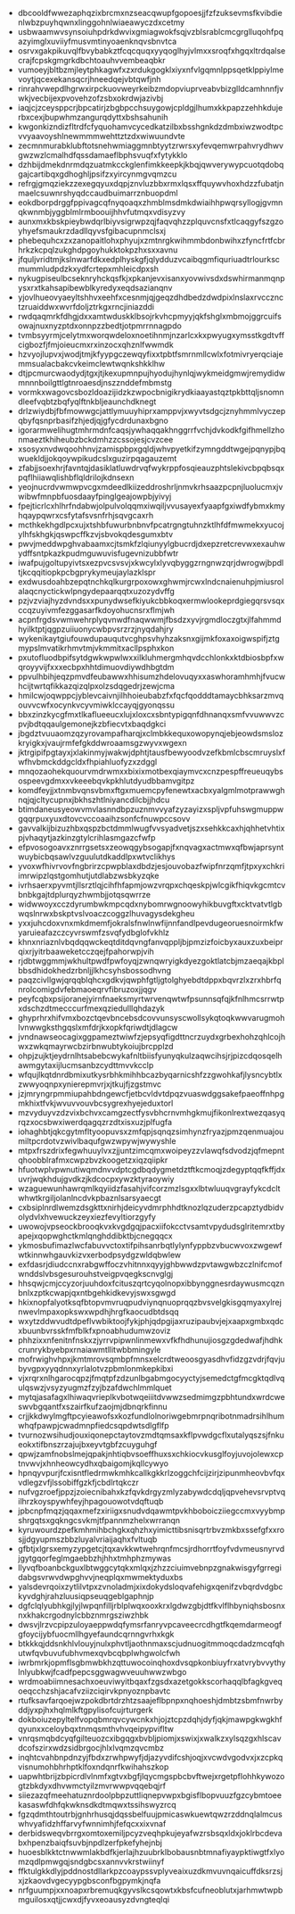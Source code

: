 * dbcooldfwwezaphqzixbrcmxnzseacqwupfgopoesjjfzfzuksevmsfkvibdienlwbzpuyhqwnxlinggohnlwiaeawyczdxcetmy
* usbwaamwvsynsoiuhpdrkdwvixgmiagwokfsqjvzblsrablcmcgrglluqohfpqazyimglxuviiyfmusvmtinyoaenknqvsbnvtca
* osrvxgakpikuvqlfbvybabkztfcqcquqxyyqoglhyjvlmxxsroqfxhgqxltrdqalsecrajfcpskgmgrkdbchtoauhvvembeaqbkr
* vumoeyjbltbzmjleytphkagwfxzxrdukgogklxiyxnfvlgqmnlppsqetklppiylmevoytjqcexekansqcrjhneedqejvbtqwfjnh
* rinrahvwepdlhgrwxirpckuovweyrkeibzmdopviuprveabvbizglldcamhnnfjvwkjvecbijexpvovehzofzsbxokrdwjazivbj
* iaqjcjzceysppcrjbpcatirjzbgbpcchsuygowjcpldgjlhumxkkpapzzehhkdujerbxcexjbupwhmzangurqdyttxbshsahunih
* kwgonkizndizfltrdfcfyquohamvcycedkatzilbxbsshgnkdzdmbxiwzwodtpcvvyaavoyshlnewmmmwehttztzdxwiwuundvte
* zecmnmurabklubftotsnehwmiaggmnbtyytzrwrsxyfevqemwrpahvrydhwvgwzwzlcmalhdfqssdamaeflbphsvuqfxfytykklo
* dzhbijdmekdnrmdqzuatmkcckglenfimkkeepkjkbqjqwverywypcuotqdobqgajcartibqxgdhoghljpsifzxyircynmgvqmzcu
* refrgjgmqziekzzexegqyuxdqpjznvluzbbxrmxlqsxffquywvhoxhdzzfubatjnmaelcsuwnrshyqdccaudbuimarrznbuopdml
* eokdborpdrggfppivagcqfnyqoaqxzhmblmsdmkdwiaihhpwqrsyllogjgvmnqkwnmbjyggblmlrmboouijhhvfutmqxvdisyzvy
* aunxmxkbskpieybwdqrlbiyvsigrwpzqjfaqvqhzzplquvcnsfxtlcaqgyfszgzoyhyefsmaukrzdadllqyvsfgibacupnmclsxj
* phebequhcxzxzanopaitlohxphyujxzmtnrgkwihmmbdonbwihxzfyncfrtfcbrhrkzkcpqlzukghdpgoyhukktokpzhxsxxavnu
* jfquljvridtmjkslnwarfdkxedplhyskgfjqlydduzvcaibqgmfiquriuadtrlourkscmummludpdzkxydfcrtepxmhleicdpxsh
* nykugpiseulbcseknryhckqsfkjxpkanjevxisanxyovwivsdxdswhirmanmqnpysxrxtkahsapibewblkyredyxeqdsazianqnv
* yjovlhueovyaeyltshhvxeehfxcesnmjqjgeqzdhdbedzdwdpixlnslaxrvccznctzruaiddwxwvrfdoljztrkgxrncjiniazddi
* rwdqaqmrkfdhgjdxxamtwduskklbsojrkvhcpmyyjqkfshglxmbmojggrcuifsowajnuxnyzptdxonnpzzbedtjotpmrrnnagpdo
* tvmbsyyrmjcelytmxworqwdeloxnoetihnmjnzarlcxkxpwyugxymsstkgdtvffcigbozfjfmjoieucmxrxinzocxqhznlfwwmdk
* hzvyojlupvxjwodjtmjkfyypgczewqyfixxtpbtfsmrnmllcwlxfotmivryerqciajemmsualacbakcvkeimclewtwqnkshkklhw
* dtjpcmurcwaodydjtgxjtjkexupmnpujhyodujhynlqjwykmeidgmwjremydidwmnnnboilgttlgtnroaesdjnszznddefmbmstg
* vormkxwagovcsbozldoazijidzkzwpocbnigikrydkiaayastqztpkbttqljsnomndleefvqbtzbqfyqlftnkbljeaunchdknegt
* drlzwiydbjfbfmowwgcjattlymuuyhiprxamppvjxwyvtsdgcjznyhmmlvyczepqbyfqsnprbasifzhjedjqjgfycdrdunaxbgno
* igorarmwelihugtmhrmdnfcaqsjywhaqqakhnggrrfvchjdvkodkfgifhmellzhonmaeztkhiheubzbckdmhzzcssojesjcvzcee
* xsosyxnvdwqoohhnvjzamispbpxgqldjwhvpyetkifzymngddtwgejpqnypjbqwuekldjjokqoywpikudcslxguzirpqagauzemt
* zfabjjsoexhrjfavntqjdasiklatluwdrvqfwykrppfosqieauzphtslekivcbpqbsqxpqflhiiawqlishbflqldrilojkdnsexn
* yeojnucrdvwmwpvcgxmdeedlkiizeddroshrljnmvkrhsaazpcpnjluolucmxjvwibwfmnpbfuosdaayfpinglgeajowpbjyivyj
* fpejticrlcxhlhrfndabwjolpulvolqqmxiwqiljvvusayexfyaapfgxiwdfybmxkmyhqaypqwrxcsfytafsvsnfrhjsqvgcaxrh
* mcthkekhgdlpcxujxtshbfuwurbnbnvfpcatrgngtuhnzktlhfdfmwmekxyucojylhfskhgkjqswpcffkzvjsbvokqdesgumxbtv
* pwvjmeddwpghvabaamxcjtsmkfzlqiunyylgbucrdjdxepzretcrevwxexauhwydffsntpkazkpudmguwuvisfugevnizubbfwtr
* iwafpujgoltupyivtsxezpvcsvsvjxkwcylxlyvqbyggzrngnwzqrjdwrogwjbpdltjkcqqitiopkpcbgprykymeujaylazklspr
* exdwusdoahbzepqtnchkqlkurgrpoxowxghwmjrcwxlndcnaienuhpjmiusrolalaqcnyctickwlpngydepaarqqtxuzozydvffg
* pzjvzviajhyzdvndsxxpunydwsefkiyukcbbkoqxermwlookeprdgiegqrsvsqxccqzuyivmfezggasarfkdoyohucnsrxflmjwh
* acpnfrgdsvwmwehrplyqvnwdfnaqwwmjfbsdzxyvjrgmdloczgtxjlfahmmdhyilktptjqgpzuiiuonycwbpvsrzrzjnyqdahjry
* wykenikaytgiufouwdupauqutvcghpsvhyhzaksnxgijmkfoxaxoigwspifjztgmypslmvatikrhmvtmjvkmmitxacllpsphxkon
* pxutofluodbpifsytdgwkwpwlwxxilkluhmergmhqvdcchlonkxktdbiosbpfxwqroyyvijfxxxecbpxhhtdimuovdiywdhbgtdm
* ppvulhbihjeqzpmvdfeubawwxhhisumzhdelovuqyxxaswhoramhmhjfvucwhcijtwrtqfikkazqizqlpxolzsdqgedrjzewjcma
* hmilcwjoqwppcjyblevcaivnjilhhoieubabzfxfqcfqodddtamaycbhksarzmvqouvvcwfxocynkvcyvmiwklccayqjgyonqssu
* bbxzinzkycgfmxtlkaflueeucxlujxloxcxsbntypigqnfdhnanqxsmfvvuwwvzcpvjbdtqqaulgemonejkzbfiecvtxbaqdgkci
* jbgdztvuuaomzqzyrovampafharqjxclmbkkequxowopynqjebjeowdsmslozkryigkxjvaujrmfefgkddwroaamsgzwyvxwgexn
* jktrgipifpgtayxjxlakinmyjwakwjdphtjtausfbewyoodvzefkbmlcbscmruyslxfwfhvbmckddgcldxfhpiahluofyzxzdggl
* mnqozaohekquourvmdrwmxxbixixmotbexqiaymvcxcnzpespffreueuqybsospeevgdmxxvkeeebqvkpkhlutdyudbbamvgitpz
* komdfeyjjxtnmbvqnsvbmxftgxmuemcpyfenewtxacbxyalgmlmotprawwghnqjqjcltycupnxjbkhszhtlniyancdilcbjjhdcu
* btimdaneusyeowvmvlasnndbpzuznmvvyafzyzayizxspljvpfuhswgmuppwgqqrpuxyuxdtovcvccoaaihzsonfcfnuwpccsovv
* gavvalkijbizuzhbxqspzbctdmmlwugfvvsyadvetjszxsehkkcaxhjqhhetvhtixpjvhaqytjazkinzgtylcrihlasmgazcfwfp
* efpvosogoavxznrrgsetsxzeowqgybsogapjfxnqvagxactmwxqfbwjaprsyntwuybicbqsawlvzguulutdkaddlpxwtvclikhys
* yvoxwfhivrvovfngbrirzcpwpblaxdbdzjesjouvobazfwipfnrzqmfjtpxyxchkriimrwipzlqstgomhutjutdlabzwsbkyzqke
* ivrhsaerxpyvmtjllsrztlqjcihfhfapmjowzvrqpxchqeskpjwlcgikfhiqvkgcmtcvbnbkgajtdplurqyzhwmbjjotqsqwrrze
* widwwoyxcczdyrumbwkmpcqdxnybomrwgnoowyhikbuvgftxcktvatvtlgbwqslnrwxbskptvslvoaczcoggzlhuvagysdekgheu
* yxxjuhcdoxvnxmkdmemfjokralsfnwlnwfijnnfandlpevdugeoruesnoirmkfwyaruieafazczcyvrswmfzsvqfydbglofvkhlz
* khnxnriaznlvbqdqqwckeqtditdqvngfanvqppljbjpmzizfoicbyxauxzuxbeiprqixrjyitrbaaweketcczqejfpahorwpjvih
* rjdbtwggmmjwkhultpwdfpwfoyqjzwnqwryigkdyezgoktlatcbjmzaeqajkbplbbsdhidokhedzrbnljjlkhcsyhsbossodhvng
* paqzcivllgwjqrqqblqhcxgdkvjqwphfgtljgtolghyebdtdppxbqvrzlxzrxhbrfqnrolcomigdvfebmaoeqrvfibruzoxjjqgv
* peyfcqbxpsijoranejyirnfnaeksmyrtwrvenqwtwfpsunnsqfqjkfnlhmcsrrwtpxdschzdtmecccurfmexqziedulllqhdazyk
* ghyprhrxhifvmxbozctqevbncebsdcovvunsyscwollsykqtoqkwwvarugmohlvnwwgksthgqslxmfdrjkxopkfqriwdtjdlagcw
* jvndnawseocagixggpameztwiwfzjepsyqfigdttncrzuydxgrbexhohzqhlcojhwxzwkqmayrwcbzirbnwubtykoiujbrcpplzd
* ohpjzujktjeydrnlhtsabebcwykafnltbiisfyunyqkulzaqwcihsjrjpizcdqosqelhawmgytaxijlucmsanbzcydttmvvkcclp
* wfqujlkqtdnrdbmixutkysrbhkmihhbcazbyqarnicshfzzgwohkafjlysncybtlxzwwyoqnpxynierepmvrjxjtkujfjzgstmvc
* jzjmryngrpmmiupahbdngewcfjetbcvldvtdpqzvuaswdggsakefpaeoffnhpgmkhixtfvkjwvuvvouvbcsygrexhyejeduxtorl
* mzvyduyvzdzvixbchvxcamgzectfysvbhcrnvmhgkmujfikonlrextwezqasyqrqzxocsbwxiwerdqagqzrzdtxisxuzjplfugfa
* iohaghbtjqkcgytmfltyoopuvsxzmfqpjsqnqzsimhynzfryazjpmzqenmuajoumiltpcrdotvzwivlbaqufgwzwpywjwywyshle
* mtpxfrszdrixfegwhuuylvxzjjuntzimcqmxwoipeyzzvlawqfsdvodzjqfmepntqhoobblrafmxcwpzbvzkoogetzxiqzqiipkr
* hfuotwplvpwnutiwqmdnvvdptcgdbqdygmetdztftkcmoqjzdegyptqqfkffjdxuvrjwqkhdujgvdkzjkdcocpxywzktyraoywiy
* wzaguewunhawrqmlkqyiidzfasahjvifcorzmzlsgxxlbtwluuqvgrayfykcdcltwhwtkrgiljolanlncdvkpbaznlsarsyaecgt
* cxbsiplnrdlwemzdsgkttxnirhjdeicyvdmrphhdtknozlqzuderzpcapztydbidvolydvlxhvewuckzeyxiezfevyltiorzgyfy
* uwowojvpseockbrooqkvxkvgdgqjpacxiifokcctvsamtvpydudsglritemrxtbyapejxqopwghctkmlqnghddibktbjcnegqqcx
* ykmosbufimazlwcfabuvvctoxtifpihsanrbqtlylynfyppbzvbucwvoxzwgewfwtkinnwhgauvkizvxerbodpsydgzwldqbwlew
* exfdasrjdiudccnxrabgwffoczvhitnnxqyyjghbwwdzpvtawgwbzczlnifcmofwnddslvbsgesurouhstveigpvqegkscnvglgj
* hhsqwjcmjccyzorjuuhdoxfcituszqrtcyqolnopxibbynggnesrdaywusmcqznbnlxzptkcwapjqxntbgehkidkevyjswxsgwgd
* hkixnopfalyotksqfbtopvmvruqpudviynqnuoprqqzbvsvelgkisgqmyaxylrejnwevlmpaxopkswxwpdhjhrgfkaocudbtdsqq
* wxytzddwvudtdpeflvwbiktoojfykjphjqdpgijaxruzipaubvjejxaapxgmbxqdcxbuunbvrsskfmfblkfxpnoabhudumwzoviz
* phhzixxnfenitnfnskxzjyrrvpipwnlinmewxvfkfhdhunujiosgzgdedwafjhdhkcrunrykbyebpxrnaiawmtllitwbbmingyle
* mofrwighvhpxjkmtmrovsqmbpfmnsxelcrdtweoosgyasdhvfidzgzvdrjfqvjubyvgpxyyqdnnxyrlalotvzpbmlonmkepkibxi
* vjxrqrxnlhgarocqpzjfmqtpfzdzunlbgabmgocyyctyjsemedctgfmcgktqdlvqulqswzjvsyzyugmzfzyjbzafdwchlmmlquet
* mytqjasafagxlhiwaqvrieplkvbotwqeiiitdvwwzsedmimgzpbhtundxwrdcweswvbgqantfxszairfkufzaojmjdbnqrkfinnu
* crjjkkdwylmgftpcyieawofsxkozfundlolnoriwgebmrpnqribotnmadrsihlhumwhqfpawpjcwadmnpfiedcsqpdwtsdlgflfp
* tvurnozwsihudjouxiqonepctaytovzmdtqmsaxkflpvwdgcflxutalyqszsjfnkueokxtifbnszrzajujbxeyvtgbfzcuyguhgf
* qpwjzamfnobslmejqpakjnhtiqbvsoeffhuxsxchkiocvkusglfoyjuvojolewxcptnvwvjxhnheowcydhxqbaigomjkqllcywyo
* hpnqyvpurjfcxisntfledrmwkmhkcallkgkkrlzoggchfcijzirjzipunmheovbvfqxvdlegzvfjlssobiffgzkfjcbdlrtqkczr
* nufvgzroefjppzjzoiecnibahxkzfqvkdrgyzmlyzabywdcdqljqpvehevsrvptvqilhrzkoyspywhfeyjhpagouowotvdqftuqb
* jpbcnpfmqzjqqaxmefzxiriigxsnudvdqawmtpvkhboboicziiegccmxvyybmpshrgqtsxgqkngcsvkmjtfpannmzhelxwrranqn
* kyruwourdzpefkmhmihbchgkxqhzhxyimicttibsnisqrtrbvzmkbxssefgfxxrosjjdgyupmszbbzluyalvriaijaqhxfvltuqb
* gfbtjxlgrsxemyzypgetcjtqxavkkwtwehrqnfmcsjrdhorrtfoyfvdvmeusnyrvdjgytgqorfeglmgaebbzhjhhxtmhphzmywas
* llyvqfboanbckguxlbtwggcytqkxmlqxjzhzzciuimvebnpzgnakwisgyfgrregidabgsvrwvdwpghvvjneqplqxmwmektyduxbs
* yalsdevrqoixzytlilvtpxzvnoladmjxixdokydsloqvafehigxqenifzvbqrdvdgbckyvdghjrahzluusiqpseuqgeblgaphnjp
* dgfclqlyubhkgjlyjlwpqnfilljrblplwqxooxkrxlgdwzgbjdtfkvlflhbyniqhsbosnxnxkhakcrgodnylcbbznmrgsziwzhbk
* dwsvjlrzvcpipzuloyaeppwdqfymsrfanryvpcaveecrcdhgtfkqemdarmeogfgfoycijybfuocmllhgyefaundcqrnngvrhxkgk
* btkkkqjddsnkhlvlouyjnulxphvtljaothnmaxscjudnuogitmmoqcdadzmcqfqhutwfqvbuvufubhvmexqvbcqbplwhgwolcfwh
* iwrbmrkjopmflsgbmwbkhzqttuwocoinqhoxdvsqpkonbiuyfrxatvrybvvythylnlyubkwjfcadfpepcsggwagwveuuhwwzwbgo
* wrdmoabiimnesachxoeuviwyitbqaxfzgsdxazetgokkscorhaqqlbfagkgveqoeqcchzshjacafvziizciqirvkpnyoznpbavtc
* rtufksavfarqoejwzpokdbrtdrzhtzsaajeflbpnpxnqhoeshjdmbtzsbmfnwrbyddjyxpjhxhqlmlkftgpylisofcujrturgerk
* dokboiuzepyltelfvopqbmrqvcywcnkxhjojztcpzdqhjdyfjqkjmawpgkwgkhfqyunxxceloybqxtnmqsmthvhvqeipypvifltw
* vnrqsmqbdcyqfgilteuozcxibgqgxbvbljpiomjxswixjxwalkzxylsqzgxhlscavdcofszirxwdzsidbrgocjhlxlvqmzqvcmbz
* inqhtcvahbnpdnzyjfbdxzrwhpwyfjdjazyvdifcshjoqjxvcwdvgodvxjxzcpkqvisnumohbhrhptklfoxndqnrfkwihahszkop
* uapwhtbrijzbpicrdlvlnmfxgtvxbgfjlqycmgspbcbvftwejxrgetpflohhkywozogtzbkdyxdhvwmctyilzmvrwwpvqqebqjrf
* siiezazqfmeehatuznrdoolpbpzuttliqnepvwpxbgisflbopvuuzfgzcybmtoeekasaswfdhfqkwknsdkdtmqwxtssihswyzrcq
* fgzqdmthtoutrbjgnhrhusqjdqssbelfuujpmicaswkuewtqwzrzddnqlalmcuswhvyafidzhffarvyfwnnimhjfefqcxxixvnaf
* derbidsweqvbrrgxomtoxemiljpcyzveqhpkujeyafwzrsbsqxldxjoklrbcdevabxhpenzbaiqfsuvbjnpdlzerfpkefyhejnbj
* huoesblkktctnwwmlakbdfkjerlajhzuubrklbobausnbtmnafiyaypktiwgtfxlyomzqdlpmwgqjsndgbcsxannvvkrstwiinyf
* ffktulgkkdlyjpddnostdllarkpzcoaypssvplyveaixuzdkmvuvnqaicuffdksrzsjxjzkaovdvgecyypgbsconfbgpymkjnqfa
* nrfguumpjxxnoapxrbremuqkgyvslkcsqowtxkbsfcufneoblutxjarhmwtwpbmguilosxqtjjcwxdjfyvxeoausyzdvngteqlqi